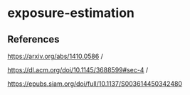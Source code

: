 # exposure-estimation

## References

https://arxiv.org/abs/1410.0586 /

https://dl.acm.org/doi/10.1145/3688599#sec-4 / 

https://epubs.siam.org/doi/full/10.1137/S003614450342480 